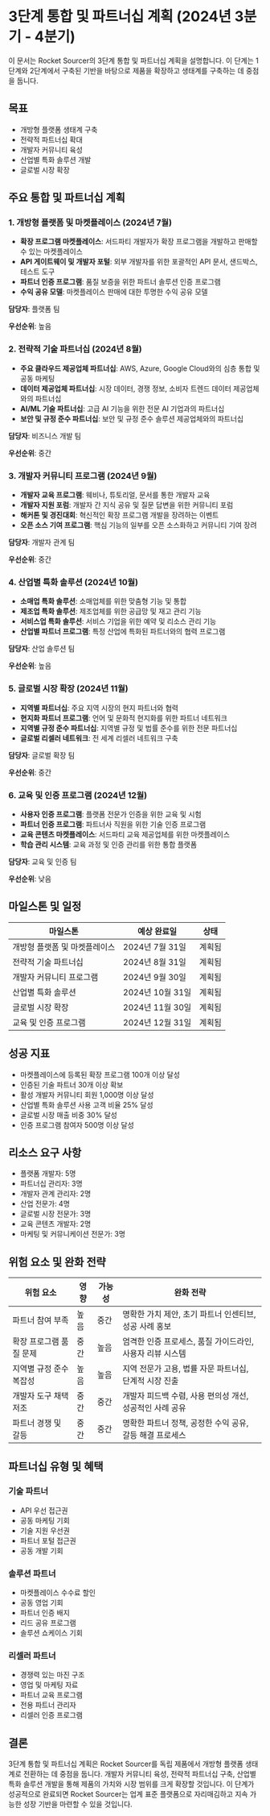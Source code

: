 # 3단계 통합 및 파트너십 계획 (2024년 3분기 - 4분기)

이 문서는 Rocket Sourcer의 3단계 통합 및 파트너십 계획을 설명합니다. 이 단계는 1단계와 2단계에서 구축된 기반을 바탕으로 제품을 확장하고 생태계를 구축하는 데 중점을 둡니다.

## 목표

- 개방형 플랫폼 생태계 구축
- 전략적 파트너십 확대
- 개발자 커뮤니티 육성
- 산업별 특화 솔루션 개발
- 글로벌 시장 확장

## 주요 통합 및 파트너십 계획

### 1. 개방형 플랫폼 및 마켓플레이스 (2024년 7월)

- **확장 프로그램 마켓플레이스**: 서드파티 개발자가 확장 프로그램을 개발하고 판매할 수 있는 마켓플레이스
- **API 게이트웨이 및 개발자 포털**: 외부 개발자를 위한 포괄적인 API 문서, 샌드박스, 테스트 도구
- **파트너 인증 프로그램**: 품질 보증을 위한 파트너 솔루션 인증 프로그램
- **수익 공유 모델**: 마켓플레이스 판매에 대한 투명한 수익 공유 모델

**담당자**: 플랫폼 팀

**우선순위**: 높음

### 2. 전략적 기술 파트너십 (2024년 8월)

- **주요 클라우드 제공업체 파트너십**: AWS, Azure, Google Cloud와의 심층 통합 및 공동 마케팅
- **데이터 제공업체 파트너십**: 시장 데이터, 경쟁 정보, 소비자 트렌드 데이터 제공업체와의 파트너십
- **AI/ML 기술 파트너십**: 고급 AI 기능을 위한 전문 AI 기업과의 파트너십
- **보안 및 규정 준수 파트너십**: 보안 및 규정 준수 솔루션 제공업체와의 파트너십

**담당자**: 비즈니스 개발 팀

**우선순위**: 중간

### 3. 개발자 커뮤니티 프로그램 (2024년 9월)

- **개발자 교육 프로그램**: 웨비나, 튜토리얼, 문서를 통한 개발자 교육
- **개발자 지원 포럼**: 개발자 간 지식 공유 및 질문 답변을 위한 커뮤니티 포럼
- **해커톤 및 경진대회**: 혁신적인 확장 프로그램 개발을 장려하는 이벤트
- **오픈 소스 기여 프로그램**: 핵심 기능의 일부를 오픈 소스화하고 커뮤니티 기여 장려

**담당자**: 개발자 관계 팀

**우선순위**: 중간

### 4. 산업별 특화 솔루션 (2024년 10월)

- **소매업 특화 솔루션**: 소매업체를 위한 맞춤형 기능 및 통합
- **제조업 특화 솔루션**: 제조업체를 위한 공급망 및 재고 관리 기능
- **서비스업 특화 솔루션**: 서비스 기업을 위한 예약 및 리소스 관리 기능
- **산업별 파트너 프로그램**: 특정 산업에 특화된 파트너와의 협력 프로그램

**담당자**: 산업 솔루션 팀

**우선순위**: 높음

### 5. 글로벌 시장 확장 (2024년 11월)

- **지역별 파트너십**: 주요 지역 시장의 현지 파트너와 협력
- **현지화 파트너 프로그램**: 언어 및 문화적 현지화를 위한 파트너 네트워크
- **지역별 규정 준수 파트너십**: 지역별 규정 및 법률 준수를 위한 전문 파트너십
- **글로벌 리셀러 네트워크**: 전 세계 리셀러 네트워크 구축

**담당자**: 글로벌 확장 팀

**우선순위**: 중간

### 6. 교육 및 인증 프로그램 (2024년 12월)

- **사용자 인증 프로그램**: 플랫폼 전문가 인증을 위한 교육 및 시험
- **파트너 인증 프로그램**: 파트너사 직원을 위한 기술 인증 프로그램
- **교육 콘텐츠 마켓플레이스**: 서드파티 교육 제공업체를 위한 마켓플레이스
- **학습 관리 시스템**: 교육 과정 및 인증 관리를 위한 통합 플랫폼

**담당자**: 교육 및 인증 팀

**우선순위**: 낮음

## 마일스톤 및 일정

| 마일스톤 | 예상 완료일 | 상태 |
|---------|------------|------|
| 개방형 플랫폼 및 마켓플레이스 | 2024년 7월 31일 | 계획됨 |
| 전략적 기술 파트너십 | 2024년 8월 31일 | 계획됨 |
| 개발자 커뮤니티 프로그램 | 2024년 9월 30일 | 계획됨 |
| 산업별 특화 솔루션 | 2024년 10월 31일 | 계획됨 |
| 글로벌 시장 확장 | 2024년 11월 30일 | 계획됨 |
| 교육 및 인증 프로그램 | 2024년 12월 31일 | 계획됨 |

## 성공 지표

- 마켓플레이스에 등록된 확장 프로그램 100개 이상 달성
- 인증된 기술 파트너 30개 이상 확보
- 활성 개발자 커뮤니티 회원 1,000명 이상 달성
- 산업별 특화 솔루션 사용 고객 비율 25% 달성
- 글로벌 시장 매출 비중 30% 달성
- 인증 프로그램 참여자 500명 이상 달성

## 리소스 요구 사항

- 플랫폼 개발자: 5명
- 파트너십 관리자: 3명
- 개발자 관계 관리자: 2명
- 산업 전문가: 4명
- 글로벌 시장 전문가: 3명
- 교육 콘텐츠 개발자: 2명
- 마케팅 및 커뮤니케이션 전문가: 3명

## 위험 요소 및 완화 전략

| 위험 요소 | 영향 | 가능성 | 완화 전략 |
|---------|------|-------|----------|
| 파트너 참여 부족 | 높음 | 중간 | 명확한 가치 제안, 초기 파트너 인센티브, 성공 사례 홍보 |
| 확장 프로그램 품질 문제 | 중간 | 높음 | 엄격한 인증 프로세스, 품질 가이드라인, 사용자 리뷰 시스템 |
| 지역별 규정 준수 복잡성 | 높음 | 높음 | 지역 전문가 고용, 법률 자문 파트너십, 단계적 시장 진출 |
| 개발자 도구 채택 저조 | 중간 | 중간 | 개발자 피드백 수렴, 사용 편의성 개선, 성공적인 사례 공유 |
| 파트너 경쟁 및 갈등 | 중간 | 중간 | 명확한 파트너 정책, 공정한 수익 공유, 갈등 해결 프로세스 |

## 파트너십 유형 및 혜택

### 기술 파트너

- API 우선 접근권
- 공동 마케팅 기회
- 기술 지원 우선권
- 파트너 포털 접근권
- 공동 개발 기회

### 솔루션 파트너

- 마켓플레이스 수수료 할인
- 공동 영업 기회
- 파트너 인증 배지
- 리드 공유 프로그램
- 솔루션 쇼케이스 기회

### 리셀러 파트너

- 경쟁력 있는 마진 구조
- 영업 및 마케팅 자료
- 파트너 교육 프로그램
- 전용 파트너 관리자
- 리셀러 인증 프로그램

## 결론

3단계 통합 및 파트너십 계획은 Rocket Sourcer를 독립 제품에서 개방형 플랫폼 생태계로 전환하는 데 중점을 둡니다. 개발자 커뮤니티 육성, 전략적 파트너십 구축, 산업별 특화 솔루션 개발을 통해 제품의 가치와 시장 범위를 크게 확장할 것입니다. 이 단계가 성공적으로 완료되면 Rocket Sourcer는 업계 표준 플랫폼으로 자리매김하고 지속 가능한 성장 기반을 마련할 수 있을 것입니다. 